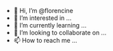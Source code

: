 - 👋 Hi, I’m @florencine
- 👀 I’m interested in ...
- 🌱 I’m currently learning ...
- 💞️ I’m looking to collaborate on ...
- 📫 How to reach me ...

<!---
florencine/florencine is a ✨ special ✨ repository because its `README.md` (this file) appears on your GitHub profile.
You can click the Preview link to take a look at your changes.
--->
